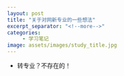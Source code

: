 ```yaml
---
layout: post
title: "关于对网新专业的一些想法"
excerpt_separator: "<!--more-->"
categories:
     - 学习笔记
image: assets/images/study_title.jpg
---
```

+ 转专业？不存在的！
<!--more-->













